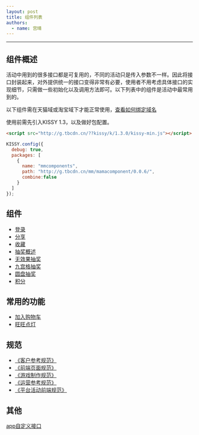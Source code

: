```yaml
---
layout: post
title: 组件列表
authors:
  - name: 宫晴
---
```


---

## 组件概述

活动中用到的很多接口都是可复用的，不同的活动只是传入参数不一样。因此将接口封装起来，对外提供统一的接口变得非常有必要，使用者不用考虑具体接口的实现细节，只需做一些初始化以及调用方法即可。以下列表中的组件是活动中最常用到的。

以下组件需在天猫域或淘宝域下才能正常使用，[查看如何绑定域名](http://thx.alibaba-inc.com/activity/standard-flash/#toc_1)

使用前需先引入KISSY 1.3，以及做好包配置。

```html
<script src="http://g.tbcdn.cn/??kissy/k/1.3.0/kissy-min.js"></script>
```

```javascript
KISSY.config({
  debug: true,
  packages: [
    {
      name: "mmcomponents",
      path: "http://g.tbcdn.cn/mm/mamacomponent/0.0.6/",
      combine:false
    }
  ]
});
```

## 组件

+ [登录](http://thx.tbsite.net/vegas/activity/component-login/)
+ [分享](http://thx.tbsite.net/vegas/activity/component-share/)
+ [收藏](http://thx.tbsite.net/vegas/activity/component-store/)
+ [抽奖概述](http://thx.tbsite.net/vegas/activity/component-lotterylist/)
+ [无效果抽奖](http://thx.tbsite.net/vegas/activity/component-lottery/)
+ [九宫格抽奖](http://thx.tbsite.net/vegas/activity/component-lotterynine/)
+ [圆盘抽奖](http://thx.tbsite.net/vegas/activity/component-lotterycircle/)
+ [积分](http://thx.tbsite.net/vegas/activity/component-score/)

## 常用的功能

+ [加入购物车](http://thx.tbsite.net/vegas/activity/component-cart/)
+ [旺旺点灯](http://thx.tbsite.net/vegas/activity/component-ww/)

## 规范
+ [《客户参考规范》](http://thx.alibaba-inc.com/activity/standard-client/)
+ [《前端页面规范》](http://thx.alibaba-inc.com/activity/standard-fed/)
+ [《游戏制作规范》](http://thx.alibaba-inc.com/activity/standard-flash/)
+ [《运营参考规范》](http://thx.alibaba-inc.com/activity/standard-operate/)
+ [《平台活动前端规范》](http://thx.alibaba-inc.com/activity/standard-platform-fed/)

## 其他
[app自定义接口](http://thx.alibaba-inc.com/activity/)